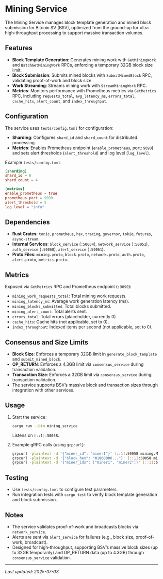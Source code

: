 # Mining Service

The Mining Service manages block template generation and mined block submission for Bitcoin SV (BSV), optimized from the ground-up for ultra high-throughput processing to support massive transaction volumes.

## Features

- **Block Template Generation**: Generates mining work with `GetMiningWork` and `BatchGetMiningWork` RPCs, enforcing a temporary 32GB block size limit.
- **Block Submission**: Submits mined blocks with `SubmitMinedBlock` RPC, validating proof-of-work and block size.
- **Work Streaming**: Streams mining work with `StreamMiningWork` RPC.
- **Metrics**: Monitors performance with Prometheus metrics via `GetMetrics` RPC, including `requests_total`, `avg_latency_ms`, `errors_total`, `cache_hits`, `alert_count`, and `index_throughput`.

## Configuration

The service uses `tests/config.toml` for configuration:
- **Sharding**: Configures `shard_id` and `shard_count` for distributed processing.
- **Metrics**: Enables Prometheus endpoint (`enable_prometheus`, port: `9090`) and sets alert thresholds (`alert_threshold`) and log level (`log_level`).

Example `tests/config.toml`:
```toml
[sharding]
shard_id = 0
shard_count = 4

[metrics]
enable_prometheus = true
prometheus_port = 9090
alert_threshold = 5
log_level = "info"
```

## Dependencies

- **Rust Crates**: `tonic`, `prometheus`, `hex`, `tracing`, `governor`, `tokio`, `futures`, `async-stream`.
- **Internal Services**: `block_service` (`:50054`), `network_service` (`:50051`), `auth_service` (`:50060`), `alert_service` (`:50061`).
- **Proto Files**: `mining.proto`, `block.proto`, `network.proto`, `auth.proto`, `alert.proto`, `metrics.proto`.

## Metrics

Exposed via `GetMetrics` RPC and Prometheus endpoint (`:9090`):
- `mining_work_requests_total`: Total mining work requests.
- `mining_latency_ms`: Average work generation latency (ms).
- `mining_blocks_submitted`: Total blocks submitted.
- `mining_alert_count`: Total alerts sent.
- `errors_total`: Total errors (placeholder, currently 0).
- `cache_hits`: Cache hits (not applicable, set to 0).
- `index_throughput`: Indexed items per second (not applicable, set to 0).

## Consensus and Size Limits

- **Block Size**: Enforces a temporary 32GB limit in `generate_block_template` and `submit_mined_block`.
- **OP_RETURN**: Enforces a 4.3GB limit via `consensus_service` during transaction validation.
- **Transaction Size**: Enforces a 32GB limit via `consensus_service` during transaction validation.
- The service supports BSV’s massive block and transaction sizes through integration with other services.

## Usage

1. Start the service:
   ```bash
   cargo run --bin mining_service
   ```
   Listens on `[::1]:50058`.

2. Example gRPC calls (using `grpcurl`):
   ```bash
   grpcurl -plaintext -d '{"miner_id": "miner1"}' [::1]:50058 mining.Mining/GetMiningWork
   grpcurl -plaintext -d '{"block_hex": "01000000..."}' [::1]:50058 mining.Mining/SubmitMinedBlock
   grpcurl -plaintext -d '{"miner_ids": ["miner1", "miner2"]}' [::1]:50058 mining.Mining/BatchGetMiningWork
   ```

## Testing

- Use `tests/config.toml` to configure test parameters.
- Run integration tests with `cargo test` to verify block template generation and block submission.

## Notes

- The service validates proof-of-work and broadcasts blocks via `network_service`.
- Alerts are sent via `alert_service` for failures (e.g., block size, proof-of-work, broadcast).
- Designed for high-throughput, supporting BSV’s massive block sizes (up to 32GB temporarily) and OP_RETURN data (up to 4.3GB) through `consensus_service` validation.

---
*Last updated: 2025-07-03*
